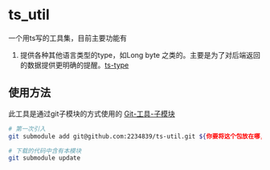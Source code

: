 # ts_util

一个用ts写的工具集，目前主要功能有

1. 提供各种其他语言类型的type，如Long byte 之类的。主要是为了对后端返回的数据提供更明确的提醒。[ts-type](./ts-type)

## 使用方法

此工具是通过git子模块的方式使用的 [Git-工具-子模块](https://git-scm.com/book/zh/v1/Git-%E5%B7%A5%E5%85%B7-%E5%AD%90%E6%A8%A1%E5%9D%97)

```bash
# 第一次引入
git submodule add git@github.com:2234839/ts-util.git ${你要将这个包放在哪,例如: ./src/ts-util }

# 下载的代码中含有本模块
git submodule update
```
